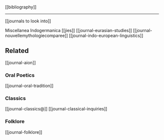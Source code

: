 [[bibliography]]

---

[[journals to look into]]

Miscellanea Indogermanica
[[jies]]
[[journal-eurasian-studies]]
[[journal-nouvellemythologiecomparee]]
[[journal-indo-european-linguistics]]

## Related
[[journal-aion]]
### Oral Poetics
[[journal-oral-tradition]]
### Classics
[[journal-classics@]]
[[journal-classical-inquiries]]
### Folklore
[[journal-folklore]]
